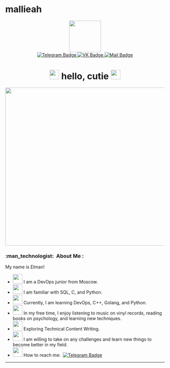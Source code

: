 # mallieah
<div id="header" align="center">
  <img src="https://media.giphy.com/media/4IbknOQGPwUnJj2c76/giphy.gif" width="100"/>
</div>
<div id="badges" align="center">
  <a href="https://t.me/@iopuiou">
  <img src="https://img.shields.io/badge/-telegram-blue" alt="Telegram Badge"/>
    </a>
  <a href="https://vk.com/lopuio">
  <img src="https://img.shields.io/badge/-vk-ff69b4" alt="VK Badge"/>
    </a>
  <a href="mailto:mr.flaxo@mail.ru">
  <img src="https://img.shields.io/badge/-mail.ru-blueviolet" alt="Mail Badge"/>
    </a>
</div>
<div id="view" align="center">
<img src="https://komarev.com/ghpvc/?username=loli-lali&style=flat-square&color=blue" alt=""/>
  </a>
  <h1>
  <img src="https://media.giphy.com/media/10a8AOSeP6Rqfu/giphy.gif" width="30px"/>
  hello, cutie 
  <img src="https://media.giphy.com/media/10a8AOSeP6Rqfu/giphy.gif" width="30px"/>
</h1>
<p align="center">
  <img src="https://media.giphy.com/media/gFkljwfw3QVQQ/giphy.gif" width="800" height="500"/></p>
  
 <div align="left">
  
  <h3>:man_technologist: &nbsp;About Me :</h3>
  <p>My name is Elman!</p>
  <ul>
    <li><img src="https://media.giphy.com/media/10a8AOSeP6Rqfu/giphy.gif" width="30px"/> I am a DevOps junior from Moscow.</li>
    <li><img src="https://media.giphy.com/media/10a8AOSeP6Rqfu/giphy.gif" width="30px"/> I am familiar with SQL, C, and Python.</li>
    <li><img src="https://media.giphy.com/media/10a8AOSeP6Rqfu/giphy.gif" width="30px"/> Currently, I am learning DevOps, C++, Golang, and Python.</li>
    <li><img src="https://media.giphy.com/media/10a8AOSeP6Rqfu/giphy.gif" width="30px"/> In my free time, I enjoy listening to music on vinyl records, reading books on psychology, and learning new techniques.</li>
    <li><img src="https://media.giphy.com/media/10a8AOSeP6Rqfu/giphy.gif" width="30px"/> Exploring Technical Content Writing.</li>
    <li><img src="https://media.giphy.com/media/10a8AOSeP6Rqfu/giphy.gif" width="30px"/> I am willing to take on any challenges and learn new things to become better in my field.</li>
    <li><img src="https://media.giphy.com/media/10a8AOSeP6Rqfu/giphy.gif" width="30px"/> How to reach me: &nbsp;<a href="https://vk.com/lopuio"><img src="https://img.shields.io/badge/-telegram-blue" alt="Telegram Badge"/></a></li>
  </ul>
</div>



---

